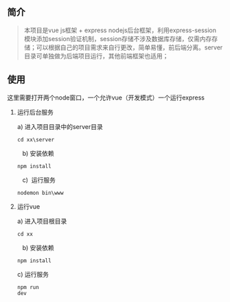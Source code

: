 ## 简介
>本项目是vue js框架 + express nodejs后台框架，利用express-session 模块添加session验证机制，session存储不涉及数据库存储，仅需内存存储；可以根据自己的项目需求来自行更改，简单易懂，前后端分离。server目录可单独做为后端项目运行，其他前端框架也适用；

## 使用
  这里需要打开两个node窗口，一个允许vue（开发模式）一个运行express

1.	运行后台服务

    a)	进入项目目录中的server目录	<pre><code>cd xx\server</code></pre>
    b)  安装依赖	<pre><code>npm install</code></pre>
    c)  运行服务  <pre><code>nodemon bin\www</code></pre>

2.	运行vue

    a)	进入项目根目录				<pre><code>cd  xx</code></pre>
    b)	安装依赖  <pre><code>npm install</code></pre>
    c)	运行服务  <pre><code>npm run dev</code></pre>

